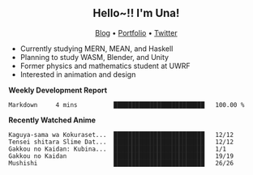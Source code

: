<h2 align="center">
  Hello~!! I'm Una!
</h2>

<p align="center">
  <a href="https://anarchy.website/">Blog</a> &bull;
  <a href="https://una-ada.github.io/">Portfolio</a> &bull;
  <a href="https://twitter.com/unaxiii">Twitter</a>
</p>

- Currently studying MERN, MEAN, and Haskell
- Planning to study WASM, Blender, and Unity
- Former physics and mathematics student at UWRF
- Interested in animation and design

**Weekly Development Report**

<!--START_SECTION:waka-->
```text
Markdown     4 mins          █████████████████████████   100.00 % 
```
<!--END_SECTION:waka-->

**Recently Watched Anime**

<!-- RECENT-ANIME:START -->

    Kaguya-sama wa Kokuraset...  █████████████████████████   12/12
    Tensei shitara Slime Dat...  █████████████████████████   12/12
    Gakkou no Kaidan: Kubina...  █████████████████████████   1/1
    Gakkou no Kaidan             █████████████████████████   19/19
    Mushishi                     █████████████████████████   26/26
<!-- RECENT-ANIME:END -->
